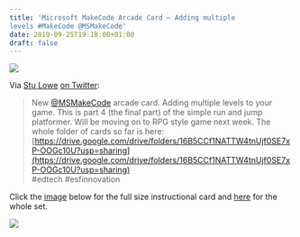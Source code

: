 ```yaml
---
title: 'Microsoft MakeCode Arcade Card – Adding multiple
levels #MakeCode @MSMakeCode'
date: 2019-09-25T19:18:00+01:00
draft: false
---
```


![](https://cdn-blog.adafruit.com/uploads/2019/09/Untitled-23.png)

Via [Stu Lowe](https://twitter.com/stulowe80) [on Twitter](https://twitter.com/stulowe80/status/1176514835263053824):

> New [@MSMakeCode](https://twitter.com/MSMakeCode) arcade card. Adding multiple levels to your game. This is part 4 (the final part) of the simple run and jump platformer. Will be moving on to RPG style game next week. The whole folder of cards so far is here: [https://drive.google.com/drive/folders/16B5CCf1NATTW4tnUjf0SE7xP-OOGc10U?usp=sharing](https://drive.google.com/drive/folders/16B5CCf1NATTW4tnUjf0SE7xP-OOGc10U?usp=sharing)  
> #edtech #esfinnovation

Click the [image](https://pbs.twimg.com/media/EFPSABpU8AEiF_H?format=jpg&name=4096x4096) below for the full size instructional card and [here](https://drive.google.com/drive/folders/16B5CCf1NATTW4tnUjf0SE7xP-OOGc10U?usp=sharing) for the whole set.

[![](https://cdn-blog.adafruit.com/uploads/2019/09/Untitled-24.png)](https://pbs.twimg.com/media/EFPSABpU8AEiF_H?format=jpg&name=4096x4096)